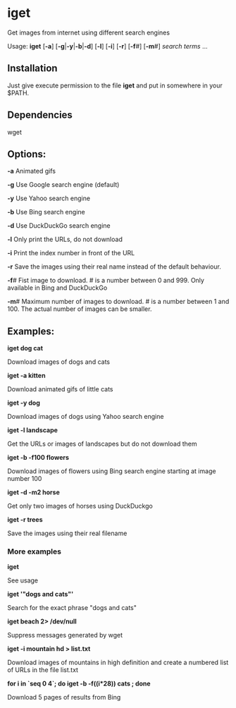 # iget
Get images from internet using different search engines

Usage: **iget** [**-a**] [**-g**|**-y**|**-b**|**-d**] [**-l**] [**-i**] [**-r**] [**-f**#] [**-m**#]  *search* *terms* ...

## Installation

Just give execute permission to the file **iget** and put in somewhere in your $PATH.

## Dependencies

wget

## Options:

**-a** Animated gifs

**-g** Use Google search engine (default)

**-y** Use Yahoo search engine

**-b** Use Bing search engine

**-d** Use DuckDuckGo search engine

**-l** Only print the URLs, do not download

**-i** Print the index number in front of the URL

**-r** Save the images using their real name instead of the default behaviour.

**-f**#  Fist image to download. # is a number between 0 and 999. Only available in Bing and DuckDuckGo

**-m**#  Maximum number of images to download. # is a number between 1 and 100. The actual number of images can be smaller.


## Examples:

**iget dog cat**

Download images of dogs and cats

**iget -a kitten**

Download animated gifs of little cats

**iget -y dog**

Download images of dogs using Yahoo search engine

**iget -l landscape**

Get the URLs or images of landscapes but do not download them

**iget -b -f100 flowers**

Download images of flowers using Bing search engine starting at image number 100

**iget -d -m2 horse**

Get only two images of horses using DuckDuckgo

**iget -r trees**

Save the images using their real filename

### More examples

**iget**

See usage

**iget '"dogs and cats"'** 

Search for the exact phrase "dogs and cats"

**iget beach 2> /dev/null**

Suppress messages generated by wget

**iget -i mountain hd > list.txt**

Download images of mountains in high definition and create a numbered list of URLs in the file list.txt

**for i in \`seq 0 4\`; do iget -b -f$(($i\*28)) cats ; done**

Download 5 pages of results from Bing
